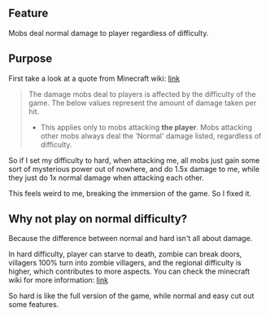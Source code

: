 Feature
-

Mobs deal normal damage to player regardless of difficulty.

Purpose
-

First take a look at a quote from Minecraft wiki: [link](https://minecraft.fandom.com/wiki/Damage/Mobs)

> The damage mobs deal to players is affected by the difficulty of the game. The below values represent the amount of damage taken per hit.
> - This applies only to mobs attacking **the player**. Mobs attacking other mobs always deal the 'Normal' damage listed, regardless of difficulty.

So if I set my difficulty to hard, when attacking me, all mobs just gain some sort of mysterious power out of nowhere, and do 1.5x damage to me, while they just do 1x normal damage when attacking each other.

This feels weird to me, breaking the immersion of the game. So I fixed it.

Why not play on normal difficulty?
-

Because the difference between normal and hard isn't all about damage.

In hard difficulty, player can starve to death, zombie can break doors, villagers 100% turn into zombie villagers, and the regional difficulty is higher, which contributes to more aspects. You can check the minecraft wiki for more information: [link](https://minecraft.fandom.com/wiki/Difficulty)

So hard is like the full version of the game, while normal and easy cut out some features.

